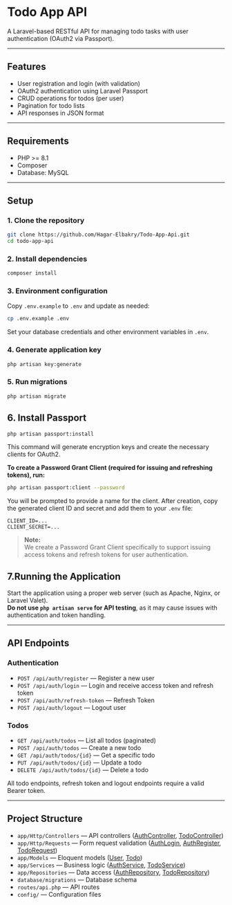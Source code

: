 # Todo App API

A Laravel-based RESTful API for managing todo tasks with user authentication (OAuth2 via Passport).

---

## Features

- User registration and login (with validation)
- OAuth2 authentication using Laravel Passport
- CRUD operations for todos (per user)
- Pagination for todo lists
- API responses in JSON format

---

## Requirements

- PHP >= 8.1
- Composer
- Database: MySQL

---

## Setup

### 1. Clone the repository

```sh
git clone https://github.com/Hagar-Elbakry/Todo-App-Api.git
cd todo-app-api
```

### 2. Install dependencies

```sh
composer install
```

### 3. Environment configuration

Copy `.env.example` to `.env` and update as needed:

```sh
cp .env.example .env
```

Set your database credentials and other environment variables in `.env`.

### 4. Generate application key

```sh
php artisan key:generate
```

### 5. Run migrations

```sh
php artisan migrate
```

## 6. Install Passport

```sh
php artisan passport:install
```

This command will generate encryption keys and create the necessary clients for OAuth2.

**To create a Password Grant Client (required for issuing and refreshing tokens), run:**

```sh
php artisan passport:client --password
```

You will be prompted to provide a name for the client. After creation, copy the generated client ID and secret and add them to your `.env` file:

```
CLIENT_ID=...
CLIENT_SECRET=...
```

> **Note:**  
> We create a Password Grant Client specifically to support issuing access tokens and refresh tokens for user authentication.

## 7.Running the Application

Start the application using a proper web server (such as Apache, Nginx, or Laravel Valet).  
**Do not use `php artisan serve` for API testing**, as it may cause issues with authentication and token handling.

---

## API Endpoints

### Authentication

- `POST /api/auth/register` — Register a new user
- `POST /api/auth/login` — Login and receive access token and refresh token
- `POST /api/auth/refresh-token` — Refresh Token
- `POST /api/auth/logout` — Logout user

### Todos

- `GET /api/auth/todos` — List all todos (paginated)
- `POST /api/auth/todos` — Create a new todo
- `GET /api/auth/todos/{id}` — Get a specific todo
- `PUT /api/auth/todos/{id}` — Update a todo
- `DELETE /api/auth/todos/{id}` — Delete a todo

All todo endpoints, refresh token and logout endpoints require a valid Bearer token.

---

## Project Structure

- `app/Http/Controllers` — API controllers ([AuthController](app/Http/Controllers/Auth/AuthController.php), [TodoController](app/Http/Controllers/TodoController.php))
- `app/Http/Requests` — Form request validation ([AuthLogin](app/Http/Requests/AuthLogin.php), [AuthRegister](app/Http/Requests/AuthRegister.php), [TodoRequest](app/Http/Requests/TodoRequest.php))
- `app/Models` — Eloquent models ([User](app/Models/User.php), [Todo](app/Models/Todo.php))
- `app/Services` — Business logic ([AuthService](app/Services/AuthService.php), [TodoService](app/Serviecs/TodoService.php))
- `app/Repositories` — Data access ([AuthRepository](app/Repositories/AuthRepository.php), [TodoRepository](app/Repositories/TodoRepository.php))
- `database/migrations` — Database schema
- `routes/api.php` — API routes
- `config/` — Configuration files

